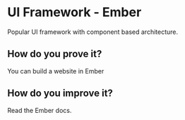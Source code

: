 # UI Framework - Ember

Popular UI framework with component based architecture.

## How do you prove it?

You can build a website in Ember

## How do you improve it?

Read the Ember docs.